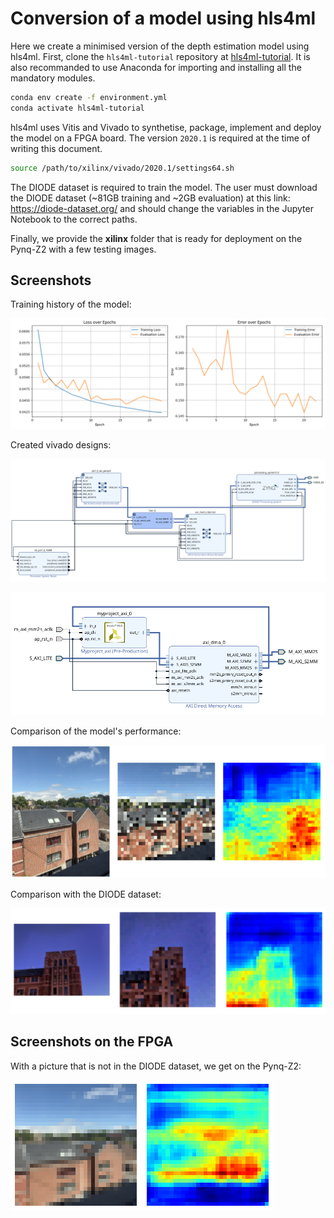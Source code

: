 # Conversion of a model using hls4ml

Here we create a minimised version of the depth estimation model using hls4ml.
First, clone the `hls4ml-tutorial` repository at [hls4ml-tutorial](https://github.com/fastmachinelearning/hls4ml-tutorial).
It is also recommanded to use Anaconda for importing and installing all the mandatory modules.

```bash
conda env create -f environment.yml
conda activate hls4ml-tutorial
```

hls4ml uses Vitis and Vivado to synthetise, package, implement and deploy the model on a FPGA board. The version `2020.1` is required at the time of writing this document.

```bash
source /path/to/xilinx/vivado/2020.1/settings64.sh
```

The DIODE dataset is required to train the model. The user must download the DIODE dataset (~81GB training and ~2GB evaluation) at this link: https://diode-dataset.org/ and should change the variables in the Jupyter Notebook to the correct paths.

Finally, we provide the **xilinx** folder that is ready for deployment on the Pynq-Z2 with a few testing images.

## Screenshots

Training history of the model:

![History](/img/hls4ml/training.png)

Created vivado designs:

![Design](/img/hls4ml/project_hls4ml.png)

![Design module](/img/hls4ml/module_hls4ml.png)

Comparison of the model's performance:

![Comparison with a real picture](/img/hls4ml/comparisonREAL.png)

Comparison with the DIODE dataset:

![Comparison with DIODE dataset](/img/hls4ml/comparisonDIODE2.png)

## Screenshots on the FPGA

With a picture that is not in the DIODE dataset, we get on the Pynq-Z2:

![Comparison](/img/hls4ml/fpga/fpga_comparison2.png)